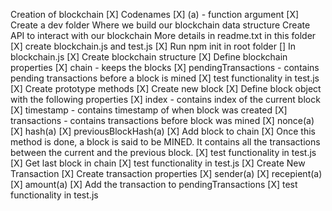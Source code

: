 Creation of blockchain
    [X] Codenames
        [X] (a) - function argument
    [X] Create a dev folder
        Where we build our blockchain data structure
        Create API to interact with our blockchain
        More details in readme.txt in this folder
    [X] create blockchain.js and test.js
    [X] Run npm init in root folder
    [] In blockchain.js
        [X] Create blockchain structure 
            [X] Define blockchain properties
                [X] chain - keeps the blocks
                [X] pendingTransactions - contains pending transactions before a block is mined
                [X] test functionality in test.js
            [X] Create prototype methods
                [X] Create new block
                    [X] Define block object with the following properties
                        [X] index - contains index of the current block
                        [X] timestamp - contains timestamp of when block was created
                        [X] transactions - contains transactions before block was mined
                        [X] nonce(a) 
                        [X] hash(a)
                        [X] previousBlockHash(a)
                    [X] Add block to chain
                    [X] Once this method is done, a block is said to be MINED. 
                        It contains all the transactions between the current and the previous block. 
                    [X] test functionality in test.js
                [X] Get last block in chain
                    [X] test functionality in test.js
                [X] Create New Transaction
                    [X] Create transaction properties
                        [X] sender(a)
                        [X] recepient(a)
                        [X] amount(a)
                    [X] Add the transaction to pendingTransactions
                    [X] test functionality in test.js
    
